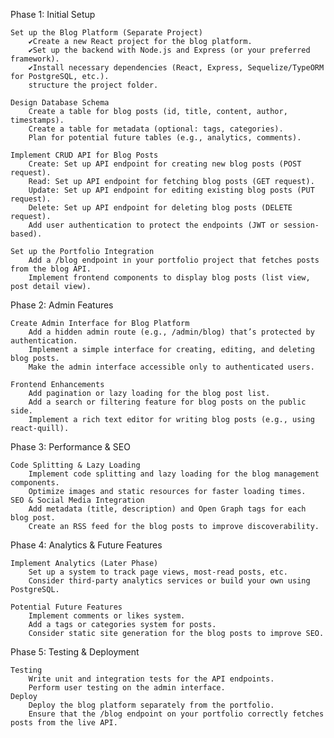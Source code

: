 Phase 1: Initial Setup

    Set up the Blog Platform (Separate Project)
        ✔Create a new React project for the blog platform.
        ✔Set up the backend with Node.js and Express (or your preferred framework).
        ✔Install necessary dependencies (React, Express, Sequelize/TypeORM for PostgreSQL, etc.).
        structure the project folder.

    Design Database Schema
        Create a table for blog posts (id, title, content, author, timestamps).
        Create a table for metadata (optional: tags, categories).
        Plan for potential future tables (e.g., analytics, comments).

    Implement CRUD API for Blog Posts
        Create: Set up API endpoint for creating new blog posts (POST request).
        Read: Set up API endpoint for fetching blog posts (GET request).
        Update: Set up API endpoint for editing existing blog posts (PUT request).
        Delete: Set up API endpoint for deleting blog posts (DELETE request).
        Add user authentication to protect the endpoints (JWT or session-based).

    Set up the Portfolio Integration
        Add a /blog endpoint in your portfolio project that fetches posts from the blog API.
        Implement frontend components to display blog posts (list view, post detail view).

Phase 2: Admin Features

    Create Admin Interface for Blog Platform
        Add a hidden admin route (e.g., /admin/blog) that’s protected by authentication.
        Implement a simple interface for creating, editing, and deleting blog posts.
        Make the admin interface accessible only to authenticated users.

    Frontend Enhancements
        Add pagination or lazy loading for the blog post list.
        Add a search or filtering feature for blog posts on the public side.
        Implement a rich text editor for writing blog posts (e.g., using react-quill).

Phase 3: Performance & SEO

    Code Splitting & Lazy Loading
        Implement code splitting and lazy loading for the blog management components.
        Optimize images and static resources for faster loading times.
    SEO & Social Media Integration
        Add metadata (title, description) and Open Graph tags for each blog post.
        Create an RSS feed for the blog posts to improve discoverability.

Phase 4: Analytics & Future Features

    Implement Analytics (Later Phase)
        Set up a system to track page views, most-read posts, etc.
        Consider third-party analytics services or build your own using PostgreSQL.

    Potential Future Features
        Implement comments or likes system.
        Add a tags or categories system for posts.
        Consider static site generation for the blog posts to improve SEO.

Phase 5: Testing & Deployment

    Testing
        Write unit and integration tests for the API endpoints.
        Perform user testing on the admin interface.
    Deploy
        Deploy the blog platform separately from the portfolio.
        Ensure that the /blog endpoint on your portfolio correctly fetches posts from the live API.